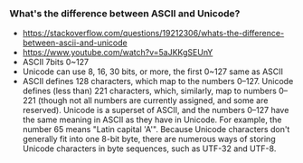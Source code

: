 ### What's the difference between ASCII and Unicode?
- https://stackoverflow.com/questions/19212306/whats-the-difference-between-ascii-and-unicode
- https://www.youtube.com/watch?v=5aJKKgSEUnY
- ASCII 7bits 0~127
- Unicode can use 8, 16, 30 bits, or more, the first 0~127 same as ASCII
- ASCII defines 128 characters, which map to the numbers 0–127. Unicode defines (less than) 221 characters, which, similarly, map to numbers 0–221 (though not all numbers are currently assigned, and some are reserved).
Unicode is a superset of ASCII, and the numbers 0–127 have the same meaning in ASCII as they have in Unicode. For example, the number 65 means "Latin capital 'A'".
Because Unicode characters don't generally fit into one 8-bit byte, there are numerous ways of storing Unicode characters in byte sequences, such as UTF-32 and UTF-8.
